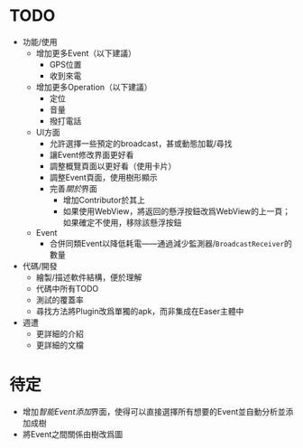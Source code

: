 TODO
=====
* 功能/使用
	* 增加更多Event（以下建議）
		* GPS位置
		* 收到來電
	* 增加更多Operation（以下建議）
		* 定位
		* 音量
		* 撥打電話
	* UI方面
		* 允許選擇一些預定的broadcast，甚或動態加載/尋找
		* 讓Event修改界面更好看
		* 調整概覽頁面以更好看（使用卡片）
		* 調整Event頁面，使用樹形顯示
		* 完善*關於*界面
			* 增加Contributor於其上
			* 如果使用WebView，將返回的懸浮按鈕改爲WebView的上一頁；如果確定不使用，移除該懸浮按鈕
	* Event
		* 合併同類Event以降低耗電——通過減少監測器/`BroadcastReceiver`的數量
* 代碼/開發
	* 繪製/描述軟件結構，便於理解
	* 代碼中所有TODO
	* 測試的覆蓋率
	* 尋找方法將Plugin改爲單獨的apk，而非集成在Easer主體中
* 週遭
	* 更詳細的介紹
	* 更詳細的文檔

待定
=======
* 增加*智能Event添加*界面，使得可以直接選擇所有想要的Event並自動分析並添加成樹
* 將Event之間關係由樹改爲圖
